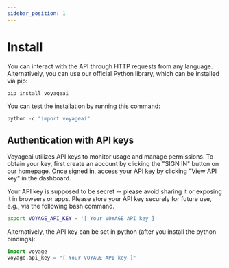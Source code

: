 ```yaml
---
sidebar_position: 1
---
```


# Install

You can interact with the API through HTTP requests from any language. Alternatively, you can use our official Python library, which can be installed via pip:

```python "
pip install voyageai
```

You can test the installation by running this command:

```python "
python -c "import voyageai"
```

## Authentication with API keys

Voyageai utilizes API keys to monitor usage and manage permissions. To obtain your key, first create an account by clicking the "SIGN IN" button on our homepage. Once signed in, access your API key by clicking "View API key" in the dashboard.

Your API key is supposed to be secret -- please avoid sharing it or exposing it in browsers or apps. Please store your API key securely for future use, e.g., via the following bash command.

```bash "
export VOYAGE_API_KEY = '[ Your VOYAGE API key ]'
```

Alternatively, the API key can be set in python (after you install the python bindings):

```python "
import voyage
voyage.api_key = "[ Your VOYAGE API key ]"
```